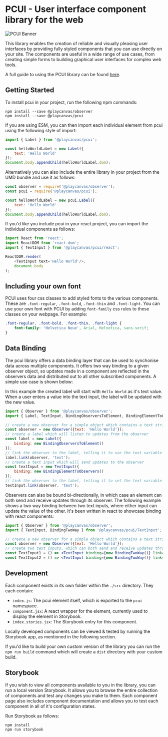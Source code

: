 # PCUI - User interface component library for the web

![PCUI Banner](https://forum-files-playcanvas-com.s3.dualstack.eu-west-1.amazonaws.com/original/2X/7/7e51de8ae69fa499dcad292efd21d7722dcf2dbd.jpeg)

This library enables the creation of reliable and visually pleasing user interfaces by providing fully styled components that you can use directly on your site. The components are useful in a wide range of use cases, from creating simple forms to building graphical user interfaces for complex web tools.

A full guide to using the PCUI library can be found [here](https://playcanvas.github.io/pcui).

## Getting Started

To install pcui in your project, run the following npm commands:

```
npm install --save @playcanvas/observer
npm install --save @playcanvas/pcui
```

If you are using ESM, you can then import each individual element from pcui using the following style of import:
```javascript
import { Label } from '@playcanvas/pcui';

const helloWorldLabel = new Label({
    text: 'Hello World'
});
document.body.appendChild(helloWorldLabel.dom);
```

Alternatively you can also include the entire library in your project from the UMD bundle and use it as follows:
```javascript
const observer = require('@playcanvas/observer');
const pcui = require('@playcanvas/pcui');

const helloWorldLabel = new pcui.Label({
    text: 'Hello World'
});
document.body.appendChild(helloWorldLabel.dom);
```

If you'd like you include pcui in your react project, you can import the individual components as follows:
```javascript
import React from 'react';
import ReactDOM from 'react-dom';
import { TextInput } from '@playcanvas/pcui/react';

ReactDOM.render(
    <TextInput text='Hello World'/>,
    document.body
);
```
## Including your own font

PCUI uses four css classes to add styled fonts to the various components. These are `.font-regular`, `.font-bold`, `.font-thin` and `.font-light`. You can use your own font with PCUI by adding `font-family` css rules to these classes on your webpage. For example:
```css
.font-regular, .font-bold, .font-thin, .font-light {
    font-family: 'Helvetica Neue', Arial, Helvetica, sans-serif;
}

```

## Data Binding

The pcui library offers a data binding layer that can be used to synchonise data across multiple components. It offers two way binding to a given observer object, so updates made in a component are reflected in the observers data and distributed out to all other subscribed components. A simple use case is shown below:

In this example the created label will start with `Hello World` as it's text value. When a user enters a value into the text input, the label will be updated with the new value.
```javascript
import { Observer } from '@playcanvas/observer';
import { Label, TextInput, BindingObserversToElement, BindingElementToObservers } from '@playcanvs/pcui';

// create a new observer for a simple object which contains a text string
const observer = new Observer({text: 'Hello World'});
// create a label which will listen to updates from the observer
const label = new Label({
    binding: new BindingObserversToElement()
});
// link the observer to the label, telling it to use the text variable as its value
label.link(observer, 'text');
// create a text input which will send updates to the observer
const textInput = new TextInput({
    binding: new BindingElementToObservers()
});
// link the observer to the label, telling it to set the text variable on change
textInput.link(observer, 'text');
```

Observers can also be bound bi-directionally, in which case an element can both send and receive updates through its observer. The following example shows a two way binding between two text inputs, where either input can update the value of the other. It's been written in react to showcase binding with react components:
```jsx
import { Observer } from '@playcanvas/observer';
import { TextInput, BindingTwoWay } from '@playcanvas/pcui/TextInput';

// create a new observer for a simple object which contains a text string
const observer = new Observer({text: 'Hello World'});
// create two text inputs, which can both send and receive updates through the linked observer
const TextInput1 = () => <TextInput binding={new BindingTwoWay()} link={{ observer, path: 'text'} />;
const TextInput2 = () => <TextInput binding={new BindingTwoWay()} link={{ observer, path: 'text'} />;
```

## Development

Each component exists in its own folder within the `./src` directory. They each contain:

- `index.js`: The pcui element itself, which is exported to the `pcui` namespace.
- `component.jsx`: A react wrapper for the element, currently used to display the element in Storybook.
- `index.stories.jsx`: The Storybook entry for this component.

Locally developed components can be viewed & tested by running the Storybook app, as mentioned in the following section.

If you'd like to build your own custom version of the library you can run the `npm run build` command which will create a `dist` directory with your custom build.

## Storybook

If you wish to view all components available to you in the library, you can run a local version Storybook. It allows you to browse the entire collection of components and test any changes you make to them. Each component page also includes component documentation and allows you to test each component in all of it's configuration states.

Run Storybook as follows:

```
npm install
npm run storybook
```
